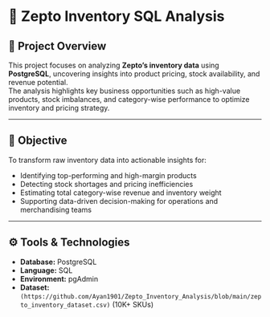 # 🛒 Zepto Inventory SQL Analysis

## 📍 Project Overview
This project focuses on analyzing **Zepto’s inventory data** using **PostgreSQL**, uncovering insights into product pricing, stock availability, and revenue potential.  
The analysis highlights key business opportunities such as high-value products, stock imbalances, and category-wise performance to optimize inventory and pricing strategy.

---

## 🎯 Objective
To transform raw inventory data into actionable insights for:
- Identifying top-performing and high-margin products  
- Detecting stock shortages and pricing inefficiencies  
- Estimating total category-wise revenue and inventory weight  
- Supporting data-driven decision-making for operations and merchandising teams  

---

## ⚙️ Tools & Technologies
- **Database:** PostgreSQL  
- **Language:** SQL  
- **Environment:** pgAdmin   
- **Dataset:** `(https://github.com/Ayan1901/Zepto_Inventory_Analysis/blob/main/zepto_inventory_dataset.csv)` (10K+ SKUs)  


